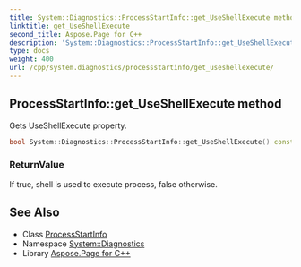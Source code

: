 ```yaml
---
title: System::Diagnostics::ProcessStartInfo::get_UseShellExecute method
linktitle: get_UseShellExecute
second_title: Aspose.Page for C++
description: 'System::Diagnostics::ProcessStartInfo::get_UseShellExecute method. Gets UseShellExecute property in C++.'
type: docs
weight: 400
url: /cpp/system.diagnostics/processstartinfo/get_useshellexecute/
---
```

## ProcessStartInfo::get_UseShellExecute method


Gets UseShellExecute property.

```cpp
bool System::Diagnostics::ProcessStartInfo::get_UseShellExecute() const
```


### ReturnValue

If true, shell is used to execute process, false otherwise.

## See Also

* Class [ProcessStartInfo](../)
* Namespace [System::Diagnostics](../../)
* Library [Aspose.Page for C++](../../../)
